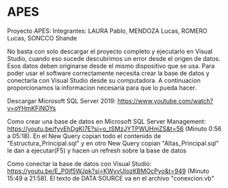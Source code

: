 # APES

Proyecto APES:
Integrantes: LAURA Pablo, MENDOZA Lucas, ROMERO Lucas, SONCCO Shande

No basta con solo descargar el proyecto completo y ejecutarlo en Visual Studio, cuando eso sucede descubrimos un error desde el origen de datos. Esos datos deben originarse desde el mismo dispositivo que se usa.
Para poder usar el software correctamente necesita crear la base de datos y conectarla con Visual Studio desde su computadora. A continuacion proporcionamos la informacion necesaria para que lo pueda hacer.

Descargar Microsoft SQL Server 2019: https://www.youtube.com/watch?v=oYHmKFiNOYs

Como crear una base de datos en Microsoft SQL Server Management: https://youtu.be/fyvEhDgKl7E?si=o_tSMzJYTPWUHmZS&t=56 (Minuto 0:56 a 05:18). En el New Query copian todo el contenido de "Estructura_Principal.sql" y en otro New Query copian "Altas_Principal.sql" le dan a ejecutar(F5) y hacen un refresh sobre la base de datos

Como conectar la base de datos con Visual Studio: https://youtu.be/E_P0if5WJpk?si=KWyvUlozKBMOcPyo&t=949 (Minuto 15:49 a 21:58). El texto de DATA SOURCE va en el archivo "conexcion.vb"
